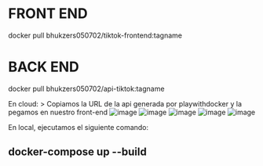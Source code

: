 # FRONT END
docker pull bhukzers050702/tiktok-frontend:tagname
# BACK END
docker pull bhukzers050702/api-tiktok:tagname

En cloud: > Copiamos la URL de la api generada por playwithdocker y la pegamos en nuestro front-end
![image](https://github.com/dennys3mf/SistemaRecomendacion/assets/70309655/8af3190b-048a-42ec-bf5a-97b9af1b981b)
![image](https://github.com/dennys3mf/SistemaRecomendacion/assets/70309655/068ae71e-1f6a-4039-a6c9-0a539b3f7bec)
![image](https://github.com/dennys3mf/SistemaRecomendacion/assets/70309655/99d0ee48-e597-429c-9c98-507bb2617280)
![image](https://github.com/dennys3mf/SistemaRecomendacion/assets/70309655/1a74dfd2-0647-4375-875d-99453f3bee18)
![image](https://github.com/dennys3mf/SistemaRecomendacion/assets/70309655/f9543ff7-1f8a-4f58-952f-506bed6fc831)

En  local, ejecutamos el siguiente comando:
## docker-compose up --build

